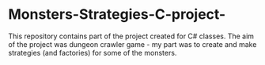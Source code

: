 # Monsters-Strategies-C-project-
This repository contains part of the project created for C# classes. The aim of the project was dungeon crawler game - my part was to create and make strategies (and factories) for some of the monsters.
